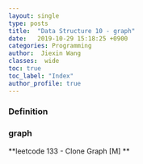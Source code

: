 ```yaml
---
layout: single
type: posts
title:  "Data Structure 10 - graph"
date:   2019-10-29 15:18:25 +0900
categories: Programming
author:  Jiexin Wang
classes:  wide
toc: true
toc_label: "Index"
author_profile: true
---
```


### Definition



### graph

**leetcode 133 - Clone Graph [M] **   

```python

```   
